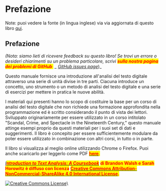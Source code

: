 # Prefazione

Note: puoi vedere la fonte (in lingua inglese) via via aggiornata di questo libro [qui](http://walshbr.com/textanalysiscoursebook/).&#x20;

## Prefazione

_(Nota: siamo lieti di ricevere feedback su questo libro! Se trovi un errore o desideri chiarimenti su un problema particolare, scrivi  <mark style="color:red;">**sulla nostra pagina dei problemi di GitHub**</mark><mark style="color:yellow;">.</mark> _ [_GitHub issues page_](https://github.com/walshbr/textanalysiscoursebook/issues)_)_

Questo manuale fornisce una introduzione all'analisi del testo digitale attraverso una serie di unità divise in tre parti. Ciacuna introduce un concetto, uno strumento o un metodo di analisi del testo digitale e una serie di esercizi per mettere in pratica le nuove abilità.&#x20;

I materiali qui presenti hanno lo scopo di costituire la base per un corso di analisi del testo digitale che non richiede una formazione approfondita nella programmazione ed è scritto considerando il punto di vista dei lettori. Sviluppato originariamente per essere utilizzato in un corso intitolato "Scandal, Crime, and Spectacle in the Nineteenth Century," questo manuale attinge esempi proprio da questi materiali per i suoi set di dati e suggerimenti. Il libro è concepito per essere sufficientemente modulare da poter essere utilizzato in combinazione con altri corsi, in tutto o in parte.&#x20;

Il libro si visualizza al meglio online utilizzando Chrome o Firefox. Puoi anche scaricarlo per leggerlo come PDF [<mark style="color:red;">**here**</mark>](https://www.gitbook.com/book/bmw9t/introduction-to-text-analysis/details)<mark style="color:red;">.</mark>

[_I<mark style="color:red;">**ntroduction to Text Analysis: A Coursebook**</mark>_](https://bmw9t.gitbooks.io/introduction-to-text-analysis/content/index.html) <mark style="color:red;">**di Brandon Walsh e Sarah Horowitz è diffuso con licenza**</mark> [<mark style="color:red;">**Creative Commons Attribution-NonCommercial-ShareAlike 4.0 International License**</mark>](http://creativecommons.org/licenses/by-nc-sa/4.0/)<mark style="color:red;">**.**</mark>

[![Creative Commons License](https://i.creativecommons.org/l/by-nc-sa/4.0/88x31.png)](http://creativecommons.org/licenses/by-nc-sa/4.0/)\
